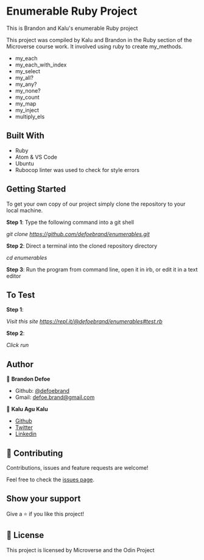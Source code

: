 # Enumerable Ruby Project

This is Brandon and Kalu's enumerable Ruby project

This project was compiled by Kalu and Brandon in the Ruby section of the Microverse course work. It involved using ruby to create my_methods.

-   my_each
-   my_each_with_index
-   my_select
-   my_all?
-   my_any?
-   my_none?
-   my_count
-   my_map
-   my_inject
-   multiply_els

## Built With

-   Ruby
-   Atom & VS Code
-   Ubuntu
-   Rubocop linter was used to check for style errors

## Getting Started

To get your own copy of our project simply clone the repository to your local machine.

**Step 1**: Type the following command into a git shell

_git clone <https://github.com/defoebrand/enumerables.git>_

**Step 2**: Direct a terminal into the cloned repository directory

_cd enumerables_

**Step 3**: Run the program from command line, open it in irb, or edit it in a text editor

## To Test

**Step 1**:

_Visit this site <https://repl.it/@defoebrand/enumerables#test.rb>_

**Step 2**:

_Click run_

## Author

👤 **Brandon Defoe**

-   Github: [@defoebrand](https://github.com/defoebrand)
-   Gmail: defoe.brand@gmail.com

👤 **Kalu Agu Kalu**

-   [Github](https://github.com/Godswilly)
-   [Twitter](https://twitter.com/KaluAguKalu17)
-   [Linkedin](https://www.linkedin.com/in/kalu-agu-kalu/)

## 🤝 Contributing

Contributions, issues and feature requests are welcome!

Feel free to check the [issues page](issues/).

## Show your support

Give a ⭐️ if you like this project!

## 📝 License

This project is licensed by Microverse and the Odin Project
